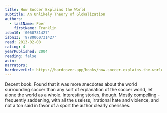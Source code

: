 ```yaml
---
title: How Soccer Explains the World
subtitle: An Unlikely Theory of Globalization
authors:
  - lastName: Foer
    firstName: Franklin
isbn10: '0060731427'
isbn13: '9780060731427'
read: 2013-02-08
rating: 4
yearPublished: 2004
reading: false
asin:
narrators:
hardcoverUrl: https://hardcover.app/books/how-soccer-explains-the-world/editions/23064696
---
```


Decent book. Found that it was more anecdotes about the world surrounding soccer than any sort of explanation of the soccer world, let alone the world as a whole. Interesting stories, though. Mostly compelling - frequently saddening, with all the useless, irrational hate and violence, and not a ton said in favor of a sport the author clearly cherishes.
